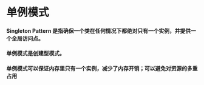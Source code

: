 # 单例模式  
#### Singleton Pattern 是指确保一个类在任何情况下都绝对只有一个实例，并提供一个全局访问点。
#### 单例模式是创建型模式。

#### 单例模式可以保证内存里只有一个实例，减少了内存开销；可以避免对资源的多重占用